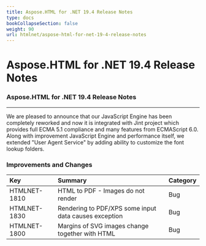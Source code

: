 ```yaml
---
title: Aspose.HTML for .NET 19.4 Release Notes
type: docs
bookCollapseSection: false
weight: 90
url: htmlnet/aspose-html-for-net-19-4-release-notes
---
```


# **Aspose.HTML for .NET 19.4 Release Notes**
### **Aspose.HTML for .NET 19.4 Release Notes**
-----
We are pleased to announce that our JavaScript Engine has been completely reworked and now it is integrated with Jint project which provides full ECMA 5.1 compliance and many features from ECMAScript 6.0. Along with improvement JavaScript Engine and performance itself, we extended "User Agent Service" by adding ability to customize the font lookup folders.
### **Improvements and Changes**

|**Key**|**Summary**|**Category**|
| :- | :- | :- |
|HTMLNET-1810|HTML to PDF - Images do not render|Bug|
|HTMLNET-1830|Rendering to PDF/XPS some input data causes exception|Bug|
|HTMLNET-1800|Margins of SVG images change together with HTML|Bug|

